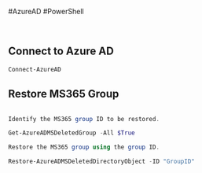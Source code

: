 #AzureAD #PowerShell 
 
 <br>
 
## Connect to Azure AD

```powershell
Connect-AzureAD
```


## Restore MS365 Group

```powershell

Identify the MS365 group ID to be restored.

Get-AzureADMSDeletedGroup -All $True

Restore the MS365 group using the group ID.

Restore-AzureADMSDeletedDirectoryObject -ID "GroupID"
```